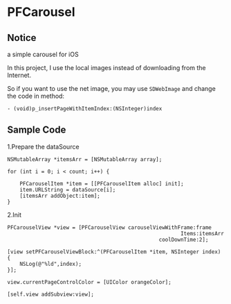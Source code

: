 # PFCarousel

## Notice
a simple carousel for iOS

In this project, I use the local images instead of downloading from the Internet. 

So if you want to use the net image, you may use `SDWebImage` and change the code in method:

    - (void)p_insertPageWithItemIndex:(NSInteger)index

## Sample Code

1.Prepare the dataSource

    NSMutableArray *itemsArr = [NSMutableArray array];
    
    for (int i = 0; i < count; i++) {
        
        PFCarouselItem *item = [[PFCarouselItem alloc] init];
        item.URLString = dataSource[i];
        [itemsArr addObject:item];
    }


2.Init

    PFCarouselView *view = [PFCarouselView carouselViewWithFrame:frame
                                                            Items:itemsArr
                                                     coolDownTime:2];
    
    [view setPFCarouselViewBlock:^(PFCarouselItem *item, NSInteger index) {
        NSLog(@"%ld",index);
    }];
    
    view.currentPageControlColor = [UIColor orangeColor];
    
    [self.view addSubview:view];




